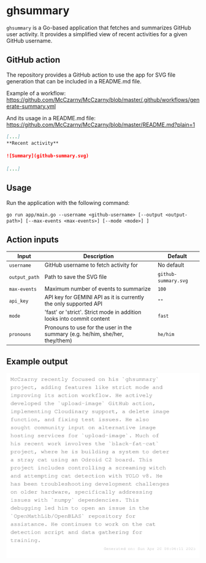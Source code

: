 # ghsummary

`ghsummary` is a Go-based application that fetches and summarizes GitHub user activity. It provides a simplified view of recent activities for a given GitHub username.

## GitHub action

The repository provides a GitHub action to use the app for SVG file generation that can be included in a README.md file.

Example of a workflow:
https://github.com/McCzarny/McCzarny/blob/master/.github/workflows/generate-summary.yml

And its usage in a README.md file:
https://github.com/McCzarny/McCzarny/blob/master/README.md?plain=1

```markdown
[...]
**Recent activity**

![Summary](github-summary.svg)

[...]
```

## Usage

Run the application with the following command:
```shell
go run app/main.go --username <github-username> [--output <output-path>] [--max-events <max-events>] [--mode <mode>] ]
```

## Action inputs
| Input         | Description                                                           | Default              |
|---------------|-----------------------------------------------------------------------|----------------------|
| `username`    | GitHub username to fetch activity for                                 | No default           |
| `output_path` | Path to save the SVG file                                             | `github-summary.svg` |
| `max-events`  | Maximum number of events to summarize                                 | `100`                |
| `api_key`     | API key for GEMINI API as it is currently the only supported API      | `""`                 |
| `mode`        | 'fast' or 'strict'. Strict mode in addition looks into commit content | `fast`               |
| `pronouns`    | Pronouns to use for the user in the summary (e.g. he/him, she/her, they/them) | `he/him`             |

## Example output

![Summary](doc/summary.svg)
